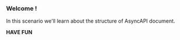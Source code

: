 
<br>

### Welcome !

In this scenario we'll learn about the structure of AsyncAPI document.

**HAVE FUN**